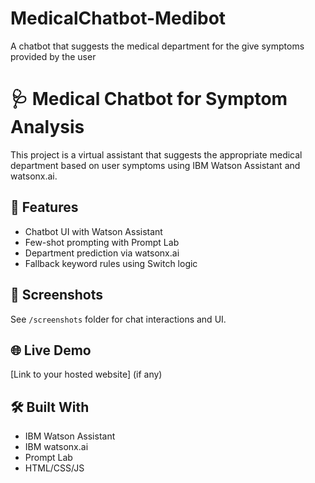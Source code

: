 # MedicalChatbot-Medibot
A chatbot that suggests the medical department for the give symptoms provided by the user
# 🩺 Medical Chatbot for Symptom Analysis

This project is a virtual assistant that suggests the appropriate medical department based on user symptoms using IBM Watson Assistant and watsonx.ai.

## 🔧 Features
- Chatbot UI with Watson Assistant
- Few-shot prompting with Prompt Lab
- Department prediction via watsonx.ai
- Fallback keyword rules using Switch logic

## 📸 Screenshots
See `/screenshots` folder for chat interactions and UI.

## 🌐 Live Demo
[Link to your hosted website] (if any)

## 🛠 Built With
- IBM Watson Assistant
- IBM watsonx.ai
- Prompt Lab
- HTML/CSS/JS

